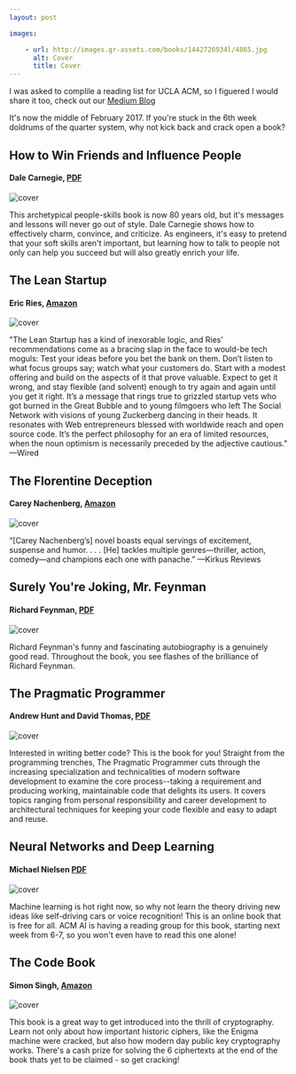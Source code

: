 ```yaml
---
layout: post

images:

    - url: http://images.gr-assets.com/books/1442726934l/4865.jpg
      alt: Cover
      title: Cover
---
```


I was asked to complile a reading list for UCLA ACM, so I figuered I would share it too, check out our [Medium Blog](https://medium.com/@acmbruins)

It's now the middle of February 2017. If you're stuck in the 6th week doldrums of the quarter system, why not kick back and crack open a book? 

## How to Win Friends and Influence People

#### Dale Carnegie, [PDF](http://images.kw.com/docs/2/1/2/212345/1285134779158_htwfaip.pdf) 

![cover](http://images.gr-assets.com/books/1442726934l/4865.jpg)

This archetypical people-skills book is now 80 years old, but it's messages and lessons will never go out of style. Dale Carnegie shows how to effectively charm, convince, and criticize. As engineers, it's easy to pretend that your soft skills aren't important, but learning how to talk to people not only can help you succeed but will also greatly enrich your life.

## The Lean Startup

#### Eric Ries, [Amazon](https://www.amazon.com/Lean-Startup-Entrepreneurs-Continuous-Innovation/dp/B005MM7HY8)

![cover](https://images-na.ssl-images-amazon.com/images/I/517wplLjOXL._SX329_BO1,204,203,200_.jpg)

"The Lean Startup has a kind of inexorable logic, and Ries’ recommendations come as a bracing slap in the face to would-be tech moguls: Test your ideas before you bet the bank on them. Don’t listen to what focus groups say; watch what your customers do. Start with a modest offering and build on the aspects of it that prove valuable. Expect to get it wrong, and stay flexible (and solvent) enough to try again and again until you get it right. It’s a message that rings true to grizzled startup vets who got burned in the Great Bubble and to young filmgoers who left The Social Network with visions of young Zuckerberg dancing in their heads. It resonates with Web entrepreneurs blessed with worldwide reach and open source code. It’s the perfect philosophy for an era of limited resources, when the noun optimism is necessarily preceded by the adjective cautious." —Wired

## The Florentine Deception

#### Carey Nachenberg, [Amazon](https://www.amazon.com/Florentine-Deception-Novel-Carey-Nachenberg/dp/1504027418)

![cover](https://images-na.ssl-images-amazon.com/images/I/51-pOWqRGyL._SY344_BO1,204,203,200_.jpg)

“[Carey Nachenberg’s] novel boasts equal servings of excitement, suspense and humor. . . . [He] tackles multiple genres—thriller, action, comedy—and champions each one with panache.” —Kirkus Reviews

## Surely You're Joking, Mr. Feynman

#### Richard Feynman, [PDF](http://buffman.net/ebooks/Richard_P_Feynman-Surely_Youre_Joking_Mr_Feynman_v5.pdf)

![cover](https://images-na.ssl-images-amazon.com/images/I/519fWd56vTL._SY344_BO1,204,203,200_.jpg)

Richard Feynman's funny and fascinating autobiography is a genuinely good read. Throughout the book, you see flashes of the brilliance of Richard Feynman. 

## The Pragmatic Programmer

#### Andrew Hunt and David Thomas, [PDF](https://robot.bolink.org/ebooks/The%20Pragmatic%20Programmer%20-%20From%20Journeyman%20To%20Master%20By%20Andrew%20Hunt%20and%20David%20Thomas%20-%20Addison%20Wesley%20-%201999.pdf)

![cover](https://images-na.ssl-images-amazon.com/images/I/41BKx1AxQWL._SX396_BO1,204,203,200_.jpg)

Interested in writing better code? This is the book for you! Straight from the programming trenches, The Pragmatic Programmer cuts through the increasing specialization and technicalities of modern software development to examine the core process--taking a requirement and producing working, maintainable code that delights its users. It covers topics ranging from personal responsibility and career development to architectural techniques for keeping your code flexible and easy to adapt and reuse.	


## Neural Networks and Deep Learning

#### Michael Nielsen [PDF](http://neuralnetworksanddeeplearning.com/)

![cover](https://www.deepcoredata.com/wp-content/uploads/2016/06/small_1420.png)

Machine learning is hot right now, so why not learn the theory driving new ideas like self-driving cars or voice recognition! This is an online book that is free for all. ACM AI is having a reading group for this book, starting next week from 6-7, so you won't even have to read this one alone!

## The Code Book

#### Simon Singh, [Amazon](https://www.amazon.com/Code-Book-Science-Secrecy-Cryptography/dp/0385495323/ref=sr_1_1?s=books&ie=UTF8&qid=1486841608&sr=1-1&keywords=simon+singh+the+code+book)

![cover](https://www.rsaconference.com/writable/images/tcb.jpg)

This book  is a great way to get introduced into the thrill of cryptography. Learn not only about how important historic ciphers, like the Enigma machine were cracked, but also how modern day public key cryptography works. There's a cash prize for solving the 6 ciphertexts at the end of the book thats yet to be claimed - so get cracking!
